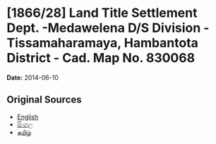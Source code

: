 # [1866/28] Land Title Settlement Dept. -Medawelena D/S Division - Tissamaharamaya, Hambantota District - Cad. Map No. 830068

**Date:** 2014-06-10

## Original Sources

- [English](https://documents.gov.lk/view/extra-gazettes/2014/6/1866-28_E.pdf)
- [සිංහල](https://documents.gov.lk/view/extra-gazettes/2014/6/1866-28_S.pdf)
- [தமிழ்](https://documents.gov.lk/view/extra-gazettes/2014/6/1866-28_T.pdf)
